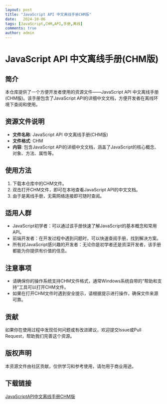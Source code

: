 ```yaml
---
layout: post
title: "JavaScript API 中文离线手册CHM版"
date:   2024-10-06
tags: [JavaScript,CHM,API,手册,离线]
comments: true
author: admin
---
```

# JavaScript API 中文离线手册(CHM版)

## 简介
本仓库提供了一个方便开发者使用的资源文件——JavaScript API 中文离线手册(CHM版)。该手册包含了JavaScript API的详细中文文档，方便开发者在离线环境下查阅和使用。

## 资源文件说明
- **文件名称**: JavaScript API 中文离线手册(CHM版)
- **文件格式**: CHM
- **内容**: 包含JavaScript API的详细中文文档，涵盖了JavaScript的核心概念、对象、方法、属性等。

## 使用方法
1. 下载本仓库中的CHM文件。
2. 双击打开CHM文件，即可在本地查看JavaScript API的中文文档。
3. 由于是离线手册，无需网络连接即可随时查阅。

## 适用人群
- JavaScript初学者：可以通过该手册快速了解JavaScript的基本概念和常用API。
- 前端开发者：在开发过程中遇到问题时，可以快速查阅手册，找到解决方案。
- 所有对JavaScript感兴趣的开发者：无论你是初学者还是资深开发者，该手册都能为你提供有价值的信息。

## 注意事项
- 请确保你的操作系统支持CHM文件格式，通常Windows系统自带的“帮助和支持”工具可以打开CHM文件。
- 如果在打开CHM文件时遇到安全提示，请根据提示进行操作，确保文件来源可靠。

## 贡献
如果你在使用过程中发现任何问题或有改进建议，欢迎提交Issue或Pull Request，帮助我们完善这个资源。

## 版权声明
本资源文件由社区贡献，仅供学习和参考使用，请勿用于商业用途。

## 下载链接

[JavaScriptAPI中文离线手册CHM版](https://pan.quark.cn/s/bd0e7f3db219)